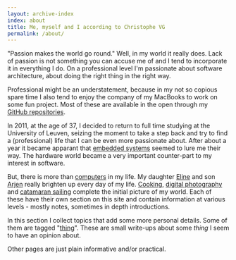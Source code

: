 ```yaml
---
layout: archive-index
index: about
title: Me, myself and I according to Christophe VG
permalink: /about/
---
```


"Passion makes the world go round." Well, in my world it really does. Lack of
passion is not something you can accuse me of and I tend to incorporate it in
everything I do. On a professional level I'm passionate about software
architecture, about doing the right thing in the right way.

Professional might be an understatement, because in my not so copious spare
time I also tend to enjoy the company of my MacBooks to work on some fun
project. Most of these are available in the open through my [GitHub
repositories](http://github.com/christophevg).

In 2011, at the age of 37, I decided to return to full time studying at the
University of Leuven, seizing the moment to take a step back and try to find a
(professional) life that I can be even more passionate about. After about a year
it became apparant that [embedded systems](/embedded) seemed to lure me their
way. The hardware world became a very important counter-part to my interest in software.

But, there is more than [computers](/it) in my life. My daughter
[Eline](http://eline.vg) and son [Arjen](http://arjen.vg) really brighten up
every day of my life. [Cooking](/koken), [digital photography](/fotografie) and
[catamaran sailing](/zeilen) complete the initial picture of my world. Each of
these have their own section on this site and contain information at various
levels - mostly notes, sometimes in depth introductions.

In this section I collect topics that add some more personal details. Some of
them are tagged "[thing](/tags/#thing)". These are small write-ups about some
_thing_ I seem to have an opinion about.

Other pages are just plain informative and/or practical.
